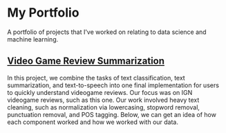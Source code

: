 # My Portfolio
A portfolio of projects that I've worked on relating to data science and machine learning.

## [Video Game Review Summarization](https://github.com/daniel-m777/Video_Game_Review_Summarization)
In this project, we combine the tasks of text classification, text summarization, and text-to-speech into one final implementation for users to quickly understand videogame reviews. Our focus was on IGN videogame reviews, such as this one. Our work involved heavy text cleaning, such as normalization via lowercasing, stopword removal, punctuation removal, and POS tagging. Below, we can get an idea of how each component worked and how we worked with our data.
